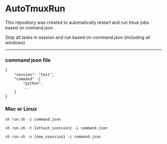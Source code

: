 # AutoTmuxRun

This repository was created to automatically restart and run tmux jobs based on cmmand.json .


Stop all tasks in session and run based on command.json (including all windows)

----

### command json file 
```
{
    "session": "test",
    "command" :[
        "python", 
        ...
    ]
}
```

### Mac or Linux
```
sh run.sh -i command.json
```
```
sh run.sh -t {attach_ssession} -i command.json
```
```
sh run.sh -n {new_ssession} -i command.json
```